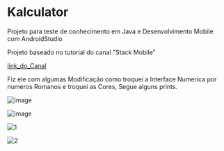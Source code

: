 # Kalculator
Projeto para teste de conhecimento em Java e Desenvolvimento Mobile com AndroidStudio


Projeto baseado no tutorial do canal "Stack Mobile" 

[link_do_Canal](https://youtu.be/jTuxCv_XjlA)

Fiz ele com algumas Modificação como troquei a Interface Numerica por numeros Romanos e troquei as Cores, Segue alguns prints.

![image](https://user-images.githubusercontent.com/40872405/166554892-d101e385-ffdd-418c-bf2c-90c32e1a48d9.png)

![image](https://user-images.githubusercontent.com/40872405/166555027-6d2329aa-62e4-4699-b858-8c1dc5117a5f.png)



![1](https://user-images.githubusercontent.com/40872405/166322727-5d117570-3e99-4e9e-9a15-a19220186873.PNG)

![2](https://user-images.githubusercontent.com/40872405/166322731-977cb4a3-7a05-4d08-94fa-09f1f5f89d34.PNG)
